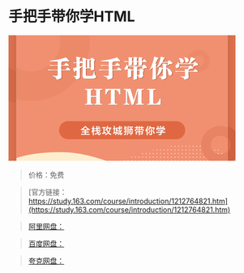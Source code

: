 # 手把手带你学HTML

![img](../../../assets/study163/free/3946a250b7224955be1974bca2694a0b.png)

> 价格：免费

> [官方链接：https://study.163.com/course/introduction/1212764821.htm](https://study.163.com/course/introduction/1212764821.htm)

> [阿里网盘：]()

> [百度网盘：]()

> [夸克网盘：]()
